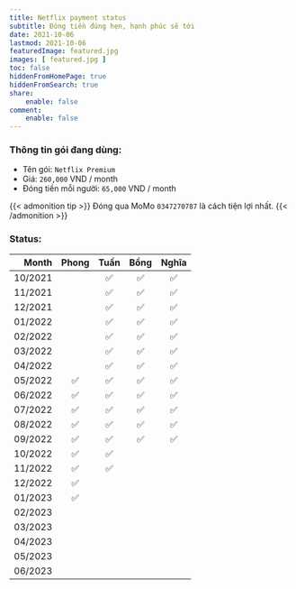 ```yaml
---
title: Netflix payment status
subtitle: Đóng tiền đúng hẹn, hạnh phúc sẽ tới
date: 2021-10-06
lastmod: 2021-10-06
featuredImage: featured.jpg
images: [ featured.jpg ]
toc: false
hiddenFromHomePage: true
hiddenFromSearch: true
share:
    enable: false
comment:
    enable: false
---
```


### Thông tin gói đang dùng:

* Tên gói: `Netflix Premium`
* Giá: `260,000` VND / month
* Đóng tiền mỗi người: `65,000` VND / month

{{< admonition tip >}}
Đóng qua MoMo `0347270787` là cách tiện lợi nhất.
{{< /admonition >}}

### Status:

| Month   | Phong| Tuấn | Bồng | Nghĩa |
| ------: | :--: | :--: | :--: | :---: |
| 10/2021 |      | ✅   | ✅   |  ✅   |
| 11/2021 |      | ✅   | ✅   |  ✅   |
| 12/2021 |      | ✅   | ✅   |  ✅   |
| 01/2022 |      | ✅   |  ✅  |  ✅   |
| 02/2022 |      | ✅   |  ✅  |  ✅   |
| 03/2022 |      | ✅   |  ✅  |  ✅   |
| 04/2022 |      | ✅   |  ✅  |  ✅   |
| 05/2022 |  ✅  | ✅   |  ✅  |  ✅   |
| 06/2022 |  ✅  | ✅   |  ✅   | ✅   |
| 07/2022 |  ✅  | ✅   |  ✅   | ✅   |
| 08/2022 |  ✅  | ✅   |  ✅   |  ✅  |
| 09/2022 |  ✅  | ✅   |  ✅   |  ✅  |
| 10/2022 |  ✅  | ✅   |      |      |
| 11/2022 |  ✅  | ✅   |      |      |
| 12/2022 |  ✅  |      |      |      |
| 01/2023 |  ✅  |      |      |      |
| 02/2023 |      |      |      |      |
| 03/2023 |      |      |      |      |
| 04/2023 |      |      |      |      |
| 05/2023 |      |      |      |      |
| 06/2023 |      |      |      |      |
